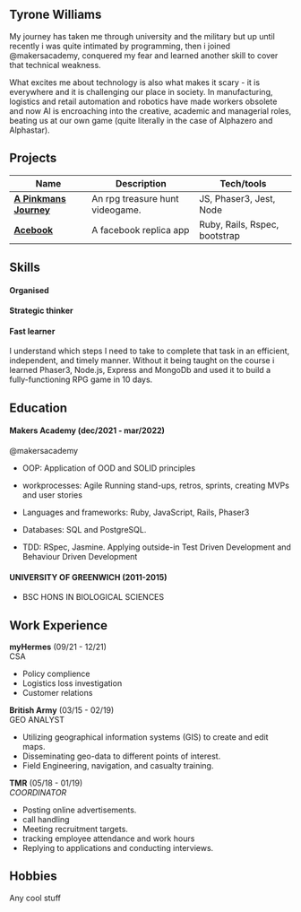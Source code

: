 ## Tyrone Williams


My journey has taken me through university and the military but up until recently i was quite intimated by programming, then i joined @makersacademy, conquered my fear and learned another skill to cover that technical weakness.

What excites me about technology is also what makes it scary - it is everywhere and it is challenging our place in society. In manufacturing, logistics and retail automation and robotics have made workers obsolete and now AI is encroaching into the creative, academic and managerial roles, beating us at our own game (quite literally in the case of Alphazero and Alphastar).

## Projects

| Name                         | Description       | Tech/tools        |
| ---------------------------- | ----------------- | ----------------- |
|**[A Pinkmans Journey](https://github.com/TMWcodes/A-Pinkmans-Journey)**           | An rpg treasure hunt videogame. | JS, Phaser3, Jest, Node |
| **[Acebook](https://github.com/TMWcodes/acebook-CHATS)** | A facebook replica app | Ruby, Rails, Rspec, bootstrap              |

## Skills


#### Organised


#### Strategic thinker

#### Fast learner
I understand which steps I need to take to complete that task in an efficient, independent, and timely manner.
Without it being taught on the course i learned Phaser3, Node.js, Express and MongoDb and used it to build a fully-functioning RPG game in 10 days.

## Education

#### Makers Academy (dec/2021 - mar/2022)
@makersacademy 
- OOP:  Application of OOD and SOLID principles
- workprocesses: Agile
Running stand-ups, retros, sprints, creating MVPs and user stories

- Languages and frameworks: Ruby, JavaScript, Rails, Phaser3
- Databases: SQL and PostgreSQL.
- TDD: RSpec, Jasmine.
Applying outside-in Test Driven Development and Behaviour Driven Development

#### UNIVERSITY OF GREENWICH (2011-2015)

- BSC HONS IN BIOLOGICAL SCIENCES

## Work Experience

**myHermes** (09/21 - 12/21)  
CSA

- Policy complience 
- Logistics loss investigation 
- Customer relations

**British Army** (03/15 - 02/19)  
GEO ANALYST 

- Utilizing geographical information systems (GIS) to create
and edit maps.
- Disseminating geo-data to different points
of interest.
- Field Engineering, navigation, and casualty training.


**TMR** (05/18 - 01/19)  
_COORDINATOR_

- Posting online advertisements.
- call handling
- Meeting recruitment targets.
- tracking employee attendance and work hours
- Replying to applications and conducting interviews.


## Hobbies

Any cool stuff
